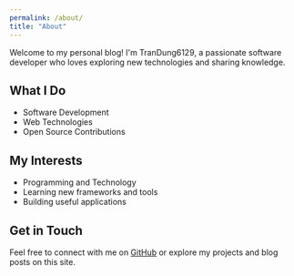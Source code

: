 ```yaml
---
permalink: /about/
title: "About"
---
```


Welcome to my personal blog! I'm TranDung6129, a passionate software developer who loves exploring new technologies and sharing knowledge.

## What I Do

- Software Development
- Web Technologies
- Open Source Contributions

## My Interests

- Programming and Technology
- Learning new frameworks and tools
- Building useful applications

## Get in Touch

Feel free to connect with me on [GitHub](https://github.com/TranDung6129) or explore my projects and blog posts on this site.
